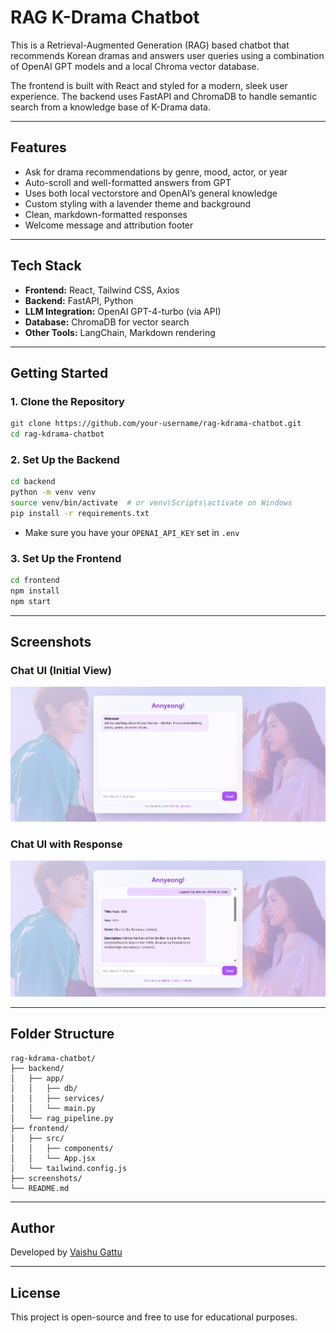 # RAG K-Drama Chatbot

This is a Retrieval-Augmented Generation (RAG) based chatbot that recommends Korean dramas and answers user queries using a combination of OpenAI GPT models and a local Chroma vector database.

The frontend is built with React and styled for a modern, sleek user experience. The backend uses FastAPI and ChromaDB to handle semantic search from a knowledge base of K-Drama data.

---

## Features

- Ask for drama recommendations by genre, mood, actor, or year
- Auto-scroll and well-formatted answers from GPT
- Uses both local vectorstore and OpenAI’s general knowledge
- Custom styling with a lavender theme and background
- Clean, markdown-formatted responses
- Welcome message and attribution footer

---

## Tech Stack

- **Frontend:** React, Tailwind CSS, Axios
- **Backend:** FastAPI, Python
- **LLM Integration:** OpenAI GPT-4-turbo (via API)
- **Database:** ChromaDB for vector search
- **Other Tools:** LangChain, Markdown rendering

---

## Getting Started

### 1. Clone the Repository

```bash
git clone https://github.com/your-username/rag-kdrama-chatbot.git
cd rag-kdrama-chatbot
```

### 2. Set Up the Backend

```bash
cd backend
python -m venv venv
source venv/bin/activate  # or venv\Scripts\activate on Windows
pip install -r requirements.txt
```

- Make sure you have your `OPENAI_API_KEY` set in `.env`

### 3. Set Up the Frontend

```bash
cd frontend
npm install
npm start
```

---

## Screenshots

### Chat UI (Initial View)
![Chat UI - Welcome](images/1.png)

### Chat UI with Response
![Chat UI - Response](images/2.png)



---

## Folder Structure

```
rag-kdrama-chatbot/
├── backend/
│   ├── app/
│   │   ├── db/
│   │   ├── services/
│   │   └── main.py
│   └── rag_pipeline.py
├── frontend/
│   ├── src/
│   │   ├── components/
│   │   └── App.jsx
│   └── tailwind.config.js
├── screenshots/
└── README.md
```

---

## Author

Developed by [Vaishu Gattu](https://www.linkedin.com/in/vaishu-gattu)



---

## License

This project is open-source and free to use for educational purposes.
